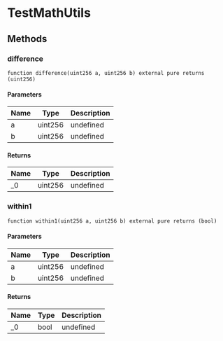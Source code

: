 # TestMathUtils









## Methods

### difference

```solidity
function difference(uint256 a, uint256 b) external pure returns (uint256)
```





#### Parameters

| Name | Type | Description |
|---|---|---|
| a | uint256 | undefined |
| b | uint256 | undefined |

#### Returns

| Name | Type | Description |
|---|---|---|
| _0 | uint256 | undefined |

### within1

```solidity
function within1(uint256 a, uint256 b) external pure returns (bool)
```





#### Parameters

| Name | Type | Description |
|---|---|---|
| a | uint256 | undefined |
| b | uint256 | undefined |

#### Returns

| Name | Type | Description |
|---|---|---|
| _0 | bool | undefined |




